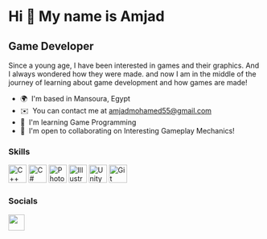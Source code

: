 Hi 👋 My name is Amjad
======================

Game Developer
--------------

Since a young age, I have been interested in games and their graphics. And I always wondered how they were made. and now I am in the middle of the journey of learning about game development and how games are made!

*   🌍  I'm based in Mansoura, Egypt
*   ✉️  You can contact me at [amjadmohamed55@gmail.com](mailto:amjadmohamed55@gmail.com)
*   🧠  I'm learning Game Programming
*   🤝  I'm open to collaborating on Interesting Gameplay Mechanics!

### Skills 
<p align="left">
<a href="https://docs.microsoft.com/en-us/cpp/?view=msvc-170" target="_blank" rel="noreferrer"><img src="https://raw.githubusercontent.com/danielcranney/readme-generator/main/public/icons/skills/cplusplus-colored.svg" width="36" height="36" alt="C++" /></a>
<a href="https://docs.microsoft.com/en-us/dotnet/csharp/" target="_blank" rel="noreferrer"><img src="https://raw.githubusercontent.com/danielcranney/readme-generator/main/public/icons/skills/csharp-colored.svg" width="36" height="36" alt="C#" /></a>
<a href="https://www.adobe.com/uk/products/photoshop.html" target="_blank" rel="noreferrer"><img src="https://raw.githubusercontent.com/danielcranney/readme-generator/main/public/icons/skills/photoshop-colored-dark.svg" width="36" height="36" alt="Photoshop" /></a>
<a href="adobe.com/uk/products/illustrator.html" target="_blank" rel="noreferrer"><img src="https://raw.githubusercontent.com/danielcranney/readme-generator/main/public/icons/skills/illustrator-colored-dark.svg" width="36" height="36" alt="Illustrator" /></a>
<a href="https://cdn-icons-png.flaticon.com/512/5969/5969294.png" target="_blank" rel="noreferrer"><img src="https://cdn-icons-png.flaticon.com/512/5969/5969294.png" width="36" height="36" alt="Unity" /></a>
<a href="https://unity.com/pages/unity-pro-buy-now?gclid=CjwKCAiArNOeBhAHEiwAze_nKOkTPHklXO_mpnKdwGcuT_Lgv90OULvHWNMYxQgkWoV8M4hcKechbRoC9nQQAvD_BwE&gclsrc=aw.ds" target="_blank" rel="noreferrer"><img src="https://git-scm.com/images/logos/downloads/Git-Icon-1788C.png" width="36" height="36" alt="Git" /></a>
</p>

### Socials
<p align="left"> <a href="https://www.linkedin.com/in/amjadmohamed" target="_blank" rel="noreferrer"><img src="https://raw.githubusercontent.com/danielcranney/readme-generator/main/public/icons/socials/linkedin.svg" width="32" height="32" /></a></p>
